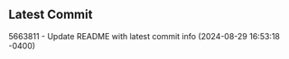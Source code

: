 
## Latest Commit
5663811 - Update README with latest commit info (2024-08-29 16:53:18 -0400) <Yunxi-Zhou>
